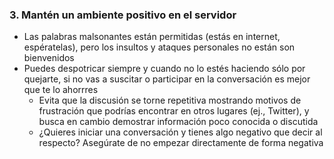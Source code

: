 ### 3. Mantén un ambiente positivo en el servidor

- Las palabras malsonantes están permitidas (estás en internet, espératelas), pero los insultos y ataques personales no están son bienvenidos
- Puedes despotricar siempre y cuando no lo estés haciendo sólo por quejarte, si no vas a suscitar o participar en la conversación es mejor que te lo ahorrres
   - Evita que la discusión se torne repetitiva mostrando motivos de frustración que podrías encontrar en otros lugares (ej., Twitter), y busca en cambio demostrar información poco conocida o discutida
   - ¿Quieres iniciar una conversación y tienes algo negativo que decir al respecto? Asegúrate de no empezar directamente de forma negativa
